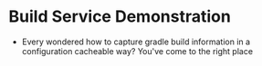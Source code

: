 # Build Service Demonstration

- Every wondered how to capture gradle build information in a configuration cacheable way? You've come to the right place